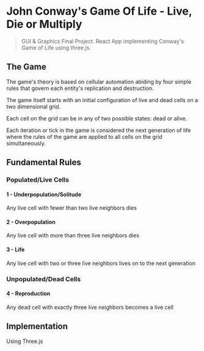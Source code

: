 # John Conway's Game Of Life - Live, Die or Multiply

> GUI &amp; Graphics Final Project. React App implementing Conway's Game of Life using three.js.

## The Game

The game's theory is based on cellular automation abiding by four simple rules that govern each entity's replication and destruction.

The game itself starts with an initial configuration of live and dead cells on a two dimensional grid.

Each cell on the grid can be in any of two possible states: dead or alive.

Each iteration or tick in the game is considered the next generation of life where the rules of the game are applied to all cells on the grid simultaneously.

## Fundamental Rules

### Populated/Live Cells

#### 1 - Underpopulation/Solitude

Any live cell with fewer than two live neighbors dies

#### 2 - Overpopulation

Any live cell with more than three live neighbors dies

#### 3 - Life

Any live cell with two or three live neighbors lives on to the next generation

### Unpopulated/Dead Cells

#### 4 - Reproduction

Any dead cell with exactly three live neighbors becomes a live cell

## Implementation

Using Three.js
